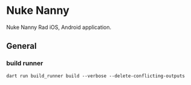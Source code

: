 # Nuke Nanny

Nuke Nanny Rad iOS, Android application.

## General

### build runner

`dart run build_runner build --verbose --delete-conflicting-outputs`
